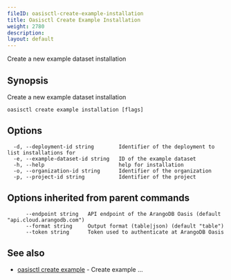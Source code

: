```yaml
---
fileID: oasisctl-create-example-installation
title: Oasisctl Create Example Installation
weight: 2780
description: 
layout: default
---
```

Create a new example dataset installation

## Synopsis

Create a new example dataset installation

```
oasisctl create example installation [flags]
```

## Options

```
  -d, --deployment-id string        Identifier of the deployment to list installations for
  -e, --example-dataset-id string   ID of the example dataset
  -h, --help                        help for installation
  -o, --organization-id string      Identifier of the organization
  -p, --project-id string           Identifier of the project
```

## Options inherited from parent commands

```
      --endpoint string   API endpoint of the ArangoDB Oasis (default "api.cloud.arangodb.com")
      --format string     Output format (table|json) (default "table")
      --token string      Token used to authenticate at ArangoDB Oasis
```

## See also

* [oasisctl create example](oasisctl-create-example)	 - Create example ...

